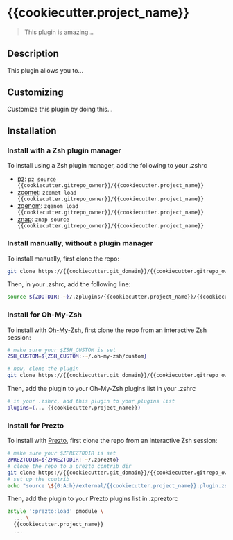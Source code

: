 # {{cookiecutter.project_name}}

> This plugin is amazing...

## Description

This plugin allows you to...

## Customizing

Customize this plugin by doing this...

## Installation

### Install with a Zsh plugin manager

To install using a Zsh plugin manager, add the following to your .zshrc

- [pz]: `pz source {{cookiecutter.gitrepo_owner}}/{{cookiecutter.project_name}}`
- [zcomet]: `zcomet load {{cookiecutter.gitrepo_owner}}/{{cookiecutter.project_name}}`
- [zgenom]: `zgenom load {{cookiecutter.gitrepo_owner}}/{{cookiecutter.project_name}}`
- [znap]: `znap source {{cookiecutter.gitrepo_owner}}/{{cookiecutter.project_name}}`

### Install manually, without a plugin manager

To install manually, first clone the repo:

```zsh
git clone https://{{cookiecutter.git_domain}}/{{cookiecutter.gitrepo_owner}}/{{cookiecutter.project_name}} ${ZDOTDIR:-~}/.zplugins/{{cookiecutter.project_name}}
```

Then, in your .zshrc, add the following line:

```zsh
source ${ZDOTDIR:-~}/.zplugins/{{cookiecutter.project_name}}/{{cookiecutter.project_name}}.zsh
```

### Install for Oh-My-Zsh

To install with [Oh-My-Zsh][omz], first clone the repo from an interactive Zsh session:

```zsh
# make sure your $ZSH_CUSTOM is set
ZSH_CUSTOM=${ZSH_CUSTOM:-~/.oh-my-zsh/custom}

# now, clone the plugin
git clone https://{{cookiecutter.git_domain}}/{{cookiecutter.gitrepo_owner}}/{{cookiecutter.project_name}} $ZSH_CUSTOM/plugins/{{cookiecutter.project_name}}
```

Then, add the plugin to your Oh-My-Zsh plugins list in your .zshrc

```zsh
# in your .zshrc, add this plugin to your plugins list
plugins=(... {{cookiecutter.project_name}})
```

### Install for Prezto

To install with [Prezto][prezto], first clone the repo from an interactive Zsh session:

```zsh
# make sure your $ZPREZTODIR is set
ZPREZTODIR=${ZPREZTODIR:-~/.zprezto}
# clone the repo to a prezto contrib dir
git clone https://{{cookiecutter.git_domain}}/{{cookiecutter.gitrepo_owner}}/{{cookiecutter.project_name}} $ZPREZTODIR/contrib/{{cookiecutter.project_name}}/external
# set up the contrib
echo "source \${0:A:h}/external/{{cookiecutter.project_name}}.plugin.zsh" > $ZPREZTODIR/contrib/{{cookiecutter.project_name}}/init.zsh
```

Then, add the plugin to your Prezto plugins list in .zpreztorc

```zsh
zstyle ':prezto:load' pmodule \
  ... \
  {{cookiecutter.project_name}}
  ...
```

[omz]: https://github.com/ohmyzsh/ohmyzsh
[prezto]: https://github.com/sorin-ionescu/prezto
[pz]: https://github.com/mattmc3/pz
[zcomet]: https://github.com/agkozak/zcomet
[zgenom]: https://github.com/jandamm/zgenom
[znap]: https://github.com/marlonrichert/zsh-snap
